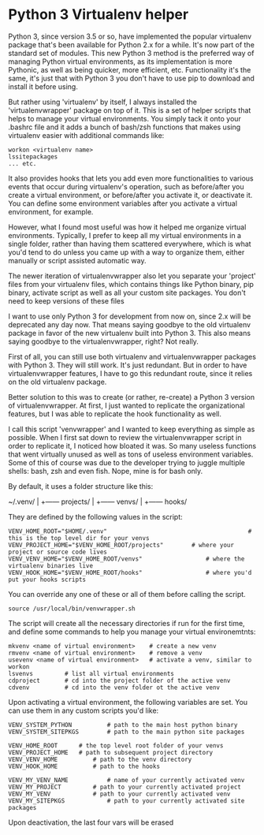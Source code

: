# Python 3 Virtualenv helper

Python 3, since version 3.5 or so, have implemented the popular virtualenv package that's been available for Python 2.x for a while. It's now part of the standard set of modules. This new Python 3 method is the preferred way of managing Python virtual environments, as its implementation is more Pythonic, as well as being quicker, more efficient, etc. Functionality it's the same, it's just that with Python 3 you don't have to use pip to download and install it before using.

But rather using 'virtualenv' by itself, I always installed the 'virtualenvwrapper' package on top of it. This is a set of helper scripts that helps to manage your virtual environments. You simply tack it onto your .bashrc file and it adds a bunch of bash/zsh functions that makes using virtualenv easier with additional commands like:

```
workon <virtualenv name>
lssitepackages
... etc.
```

It also provides hooks that lets you add even more functionalities to  various events that occur during virtualenv's operation, such as before/after you create a virtual environment, or before/after you activate it, or deactivate it. You can define some environment variables after you activate a virtual environment, for example.

However, what I found most useful was how it helped me organize virtual environments. Typically, I prefer to keep all my virtual environments in a single folder, rather than having them scattered everywhere, which is what you'd tend to do unless you came up with a way to organize them, either manually or script assisted automatic way.

The newer iteration of virtualenvwrapper also let you separate your 'project' files from your virtualenv files, which contains things like Python binary, pip binary, activate script as well as all your custom site packages. You don't need to keep versions of these files

I want to use only Python 3 for development from now on, since 2.x will be deprecated any day now. That means saying goodbye to the old virtualenv package in favor of the new virtualenv built into Python 3. This also means saying goodbye to the virtualenvwrapper, right? Not really.

First of all, you can still use both virtualenv and virtualenvwrapper packages with Python 3. They will still work. It's just redundant. But in order to have virtualenvwrapper features, I have to go this redundant route, since it relies on the old virtualenv package.

Better solution to this was to create (or rather, re-create) a Python 3 version of virtualenvwrapper. At first, I just wanted to replicate the organizational features, but I was able to replicate the hook functionality as well. 

I call this script 'venvwrapper' and I wanted to keep everything as simple as possible. When I first sat down to review the virtualenvwrapper script in order to replicate it, I noticed how bloated it was. So many useless functions that went virtually unused as well as tons of useless environment variables. Some of this of course was due to the developer trying to juggle multiple shells: bash, zsh and even fish. Nope, mine is for bash only. 

By default, it uses a folder structure like this:

~/.venv/
      |
      +—— projects/
      |
      +—— venvs/
      |
      +—— hooks/

They are defined by the following values in the script:

```
VENV_HOME_ROOT="$HOME/.venv"										# this is the top level dir for your venvs
VENV_PROJECT_HOME="$VENV_HOME_ROOT/projects"		# where your project or source code lives
VENV_VENV_HOME="$VENV_HOME_ROOT/venvs"					# where the virtualenv binaries live
VENV_HOOK_HOME="$VENV_HOME_ROOT/hooks"					# where you'd put your hooks scripts
```

You can override any one of these or all of them before calling the script. 

```
source /usr/local/bin/venvwrapper.sh
```

The script will create all the necessary directories if run for the first time, and define some commands to help you manage your virtual environemtnts:

```
mkvenv <name of virtual environment>	# create a new venv
rmvenv <name of virtual environment>	# remove a venv
usevenv <name of virtual environment>	# activate a venv, similar to workon
lsvenvs			# list all virtual environments
cdproject		# cd into the project folder of the active venv
cdvenv			# cd into the venv folder ot the active venv
```

Upon activating a virtual environment, the following variables are set. You can use them in any custom scripts you'd like:

```
VENV_SYSTEM_PYTHON			# path to the main host python binary
VENV_SYSTEM_SITEPKGS		# path to the main python site packages

VENV_HOME_ROOT		# the top level root folder of your venvs
VENV_PROJECT_HOME	# path to subsequent project directory
VENV_VENV_HOME			# path to the venv directory
VENV_HOOK_HOME			# path to the hooks

VENV_MY_VENV_NAME			# name of your currently activated venv
VENV_MY_PROJECT			# path to your currently activated project
VENV_MY_VENV			# path to your currently activated venv
VENV_MY_SITEPKGS			# path to your currently activated site packages
```

Upon deactivation, the last four vars will be erased